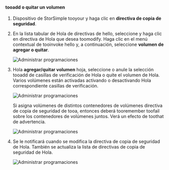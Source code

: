 <!--author=alkohli last changed: 01/02/17-->


#### <a name="tooadd-or-remove-a-volume"></a>tooadd o quitar un volumen

1. Dispositivo de StorSimple tooyour y haga clic en **directiva de copia de seguridad**.

2. En la lista tabular de Hola de directivas de hello, seleccione y haga clic en directiva de Hola que desea toomodify. Haga clic en el menú contextual de tooinvoke hello y, a continuación, seleccione **volumen de agregar o quitar**.

    ![Administrar programaciones](./media/storsimple-8000-add-remove-volume-backup-policy-u2/addvolbupol1.png)

3. Hola **agregar/quitar volumen** hoja, seleccione o anule la selección tooadd de casillas de verificación de Hola o quite el volumen de Hola. Varios volúmenes están activadas activando o desactivando Hola correspondiente casillas de verificación.

    ![Administrar programaciones](./media/storsimple-8000-add-remove-volume-backup-policy-u2/addvolbupol3.png)

    Si asigna volúmenes de distintos contenedores de volúmenes directiva de copia de seguridad de tooa, entonces deberá tooremember toofail sobre los contenedores de volúmenes juntos. Verá un efecto de toothat de advertencia.

    ![Administrar programaciones](./media/storsimple-8000-add-remove-volume-backup-policy-u2/addvolbupol2.png)

4. Se le notificará cuando se modifica la directiva de copia de seguridad de Hola. También se actualiza la lista de directivas de copia de seguridad de Hola.

    ![Administrar programaciones](./media/storsimple-8000-add-remove-volume-backup-policy-u2/addvolbupol6.png)




